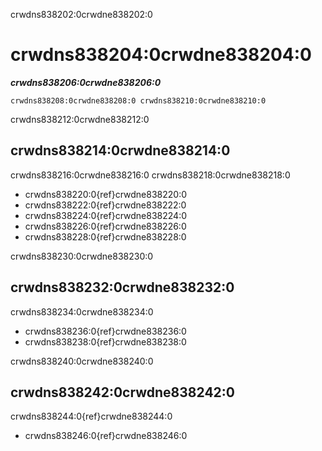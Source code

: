 crwdns838202:0crwdne838202:0
# crwdns838204:0crwdne838204:0

***crwdns838206:0crwdne838206:0***

```{figure} ../figures/templates.png
crwdns838208:0crwdne838208:0 crwdns838210:0crwdne838210:0
```

crwdns838212:0crwdne838212:0
## crwdns838214:0crwdne838214:0

crwdns838216:0crwdne838216:0 crwdns838218:0crwdne838218:0

- crwdns838220:0{ref}crwdne838220:0
- crwdns838222:0{ref}crwdne838222:0
- crwdns838224:0{ref}crwdne838224:0
- crwdns838226:0{ref}crwdne838226:0
- crwdns838228:0{ref}crwdne838228:0

crwdns838230:0crwdne838230:0
## crwdns838232:0crwdne838232:0

crwdns838234:0crwdne838234:0

- crwdns838236:0{ref}crwdne838236:0
- crwdns838238:0{ref}crwdne838238:0

crwdns838240:0crwdne838240:0
## crwdns838242:0crwdne838242:0

crwdns838244:0{ref}crwdne838244:0

- crwdns838246:0{ref}crwdne838246:0
